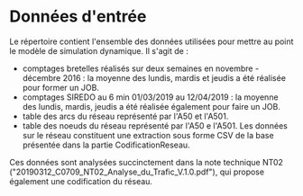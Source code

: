 # Données d'entrée

Le répertoire contient l'ensemble des données utilisées pour mettre au point le modèle de simulation dynamique. Il s'agit de :
- comptages bretelles réalisés sur deux semaines en novembre - décembre 2016 : la moyenne des lundis, mardis et jeudis a été réalisée pour former un JOB.
- comptages SIREDO au 6 min 01/03/2019 au 12/04/2019 : la moyenne des lundis, mardis, jeudis a été réalisée également pour faire un JOB.
- table des arcs du réseau représenté par l'A50 et l'A501.
- table des noeuds du réseau représenté par l'A50 e l'A501.
Les données sur le réseau constituent une extraction sous forme CSV de la base présentée dans la partie CodificationReseau.

Ces données sont analysées succinctement dans la note technique NT02 ("20190312_C0709_NT02_Analyse_du_Trafic_V.1.0.pdf"), qui propose également une codification du réseau.
